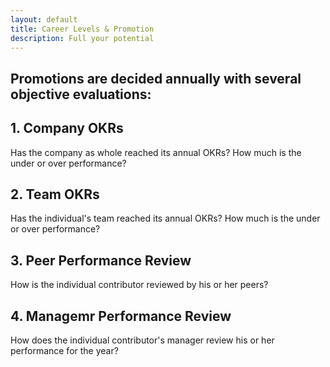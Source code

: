 ```yaml
---
layout: default
title: Career Levels & Promotion
description: Full your potential
---
```


## Promotions are decided annually with several objective evaluations:

## 1. Company OKRs
Has the company as whole reached its annual OKRs? How much is the under or over performance?

## 2. Team OKRs
Has the individual's team reached its annual OKRs? How much is the under or over performance?

## 3. Peer Performance Review
How is the individual contributor reviewed by his or her peers?

## 4. Managemr Performance Review
How does the individual contributor's manager review his or her performance for the year?